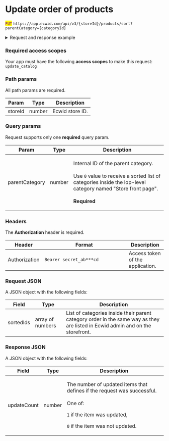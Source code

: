 # Update order of products

<mark style="color:purple;">`PUT`</mark> `https://app.ecwid.com/api/v3/{storeId}/products/sort?parentCategory={categoryId}`&#x20;

<details>

<summary>Request and response example</summary>

Request:

```http
PUT /api/v3/1003/products/sort?parentCategory=0 HTTP/1.1
Authorization: Bearer secret_token
Host: app.ecwid.com
Content-Type: application/json
Cache-Control: no-cache

{
  "sortedIds": [
    724894174,
    692730761,
    689454040
  ]
}
```

Response:

```json
{
  "updateCount": 1
}
```

</details>

### Required access scopes

Your app must have the following **access scopes** to make this request: `update_catalog`

### Path params

All path params are required.

| Param   | Type   | Description     |
| ------- | ------ | --------------- |
| storeId | number | Ecwid store ID. |

### Query params

Request supports only one **required** query param.

| Param          | Type   | Description                                                                                                                                                                                                |
| -------------- | ------ | ---------------------------------------------------------------------------------------------------------------------------------------------------------------------------------------------------------- |
| parentCategory | number | <p>Internal ID of the parent category.<br><br>Use <code>0</code> value to receive a sorted list of categories inside the lop-level category named "Store front page".<br><br><strong>Required</strong></p> |

### Headers

The **Authorization** header is required.

<table><thead><tr><th>Header</th><th width="252">Format</th><th>Description</th></tr></thead><tbody><tr><td>Authorization</td><td><code>Bearer secret_ab***cd</code></td><td>Access token of the application.</td></tr></tbody></table>

### Request JSON

A JSON object with the following fields:

| Field     | Type             | Description                                                                                                                    |
| --------- | ---------------- | ------------------------------------------------------------------------------------------------------------------------------ |
| sortedIds | array of numbers | List of categories inside their parent category order in the same way as they are listed in Ecwid admin and on the storefront. |

### Response JSON

A JSON object with the following fields:

| Field       | Type   | Description                                                                                                                                                                                   |
| ----------- | ------ | --------------------------------------------------------------------------------------------------------------------------------------------------------------------------------------------- |
| updateCount | number | <p>The number of updated items that defines if the request was successful.<br><br>One of:</p><p><code>1</code> if the item was updated,</p><p><code>0</code> if the item was not updated.</p> |
